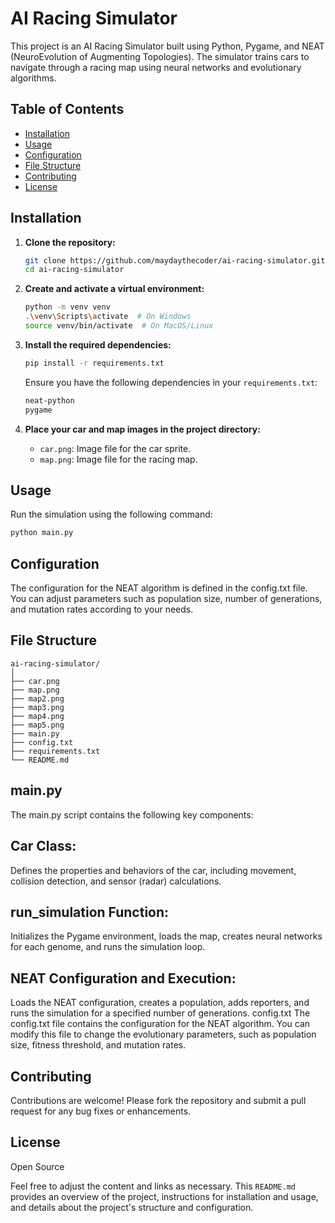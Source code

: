 # AI Racing Simulator

This project is an AI Racing Simulator built using Python, Pygame, and NEAT (NeuroEvolution of Augmenting Topologies). The simulator trains cars to navigate through a racing map using neural networks and evolutionary algorithms.

## Table of Contents
- [Installation](#Installation)
- [Usage](#usage)
- [Configuration](#configuration)
- [File Structure](#file-structure)
- [Contributing](#contributing)
- [License](#license)

## Installation

1. **Clone the repository:**
    ```sh
    git clone https://github.com/maydaythecoder/ai-racing-simulator.git
    cd ai-racing-simulator
    ```

2. **Create and activate a virtual environment:**
    ```sh
    python -m venv venv
    .\venv\Scripts\activate  # On Windows
    source venv/bin/activate  # On MacOS/Linux
    ```

3. **Install the required dependencies:**
    ```sh
    pip install -r requirements.txt
    ```

    Ensure you have the following dependencies in your `requirements.txt`:
    ```txt
    neat-python
    pygame
    ```

4. **Place your car and map images in the project directory:**
    - `car.png`: Image file for the car sprite.
    - `map.png`: Image file for the racing map.

## Usage

Run the simulation using the following command:

```sh
python main.py
```

## Configuration
The configuration for the NEAT algorithm is defined in the config.txt file. You can adjust parameters such as population size, number of generations, and mutation rates according to your needs.

## File Structure
```text
ai-racing-simulator/
│
├── car.png                
├── map.png                
├── map2.png                
├── map3.png                
├── map4.png                
├── map5.png                
├── main.py
├── config.txt
├── requirements.txt
└── README.md
```

## main.py
The main.py script contains the following key components:

## Car Class: 
Defines the properties and behaviors of the car, including movement, collision detection, and sensor (radar) calculations.
## run_simulation Function:
Initializes the Pygame environment, loads the map, creates neural networks for each genome, and runs the simulation loop.
## NEAT Configuration and Execution:
Loads the NEAT configuration, creates a population, adds reporters, and runs the simulation for a specified number of generations.
config.txt
The config.txt file contains the configuration for the NEAT algorithm. You can modify this file to change the evolutionary parameters, such as population size, fitness threshold, and mutation rates.

## Contributing
Contributions are welcome! Please fork the repository and submit a pull request for any bug fixes or enhancements.

## License
Open Source

Feel free to adjust the content and links as necessary. This `README.md` provides an overview of the project, instructions for installation and usage, and details about the project's structure and configuration.
